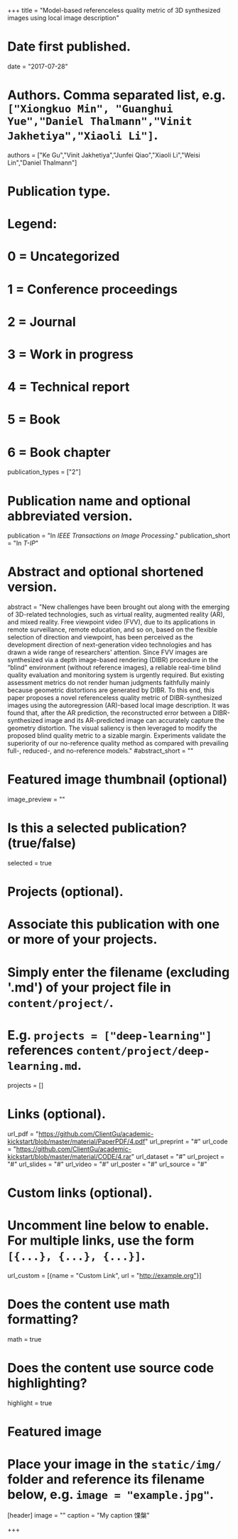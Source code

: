 
+++
title = "Model-based referenceless quality metric of 3D synthesized images using local image description"

# Date first published.
date = "2017-07-28"

# Authors. Comma separated list, e.g. `["Xiongkuo Min", "Guanghui Yue","Daniel Thalmann","Vinit Jakhetiya","Xiaoli Li"]`.
authors = ["Ke Gu","Vinit Jakhetiya","Junfei Qiao","Xiaoli Li","Weisi Lin","Daniel Thalmann"]
# Publication type.
# Legend:
# 0 = Uncategorized
# 1 = Conference proceedings
# 2 = Journal
# 3 = Work in progress
# 4 = Technical report
# 5 = Book
# 6 = Book chapter
publication_types = ["2"]

# Publication name and optional abbreviated version.
publication = "In *IEEE Transactions on Image Processing*."
publication_short = "In *T-IP*"

# Abstract and optional shortened version.
abstract = "New challenges have been brought out along with the emerging of 3D-related technologies, such as virtual reality, augmented reality (AR), and mixed reality. Free viewpoint video (FVV), due to its applications in remote surveillance, remote education, and so on, based on the flexible selection of direction and viewpoint, has been perceived as the development direction of next-generation video technologies and has drawn a wide range of researchers' attention. Since FVV images are synthesized via a depth image-based rendering (DIBR) procedure in the “blind” environment (without reference images), a reliable real-time blind quality evaluation and monitoring system is urgently required. But existing assessment metrics do not render human judgments faithfully mainly because geometric distortions are generated by DIBR. To this end, this paper proposes a novel referenceless quality metric of DIBR-synthesized images using the autoregression (AR)-based local image description. It was found that, after the AR prediction, the reconstructed error between a DIBR-synthesized image and its AR-predicted image can accurately capture the geometry distortion. The visual saliency is then leveraged to modify the proposed blind quality metric to a sizable margin. Experiments validate the superiority of our no-reference quality method as compared with prevailing full-, reduced-, and no-reference models."
#abstract_short = ""

# Featured image thumbnail (optional)
image_preview = ""

# Is this a selected publication? (true/false)
selected = true

# Projects (optional).
#   Associate this publication with one or more of your projects.
#   Simply enter the filename (excluding '.md') of your project file in `content/project/`.
#   E.g. `projects = ["deep-learning"]` references `content/project/deep-learning.md`.
projects = []

# Links (optional).
url_pdf = "https://github.com/ClientGu/academic-kickstart/blob/master/material/PaperPDF/4.pdf"
url_preprint = "#"
url_code = "https://github.com/ClientGu/academic-kickstart/blob/master/material/CODE/4.rar"
url_dataset = "#"
url_project = "#"
url_slides = "#"
url_video = "#"
url_poster = "#"
url_source = "#"

# Custom links (optional).
#   Uncomment line below to enable. For multiple links, use the form `[{...}, {...}, {...}]`.
 url_custom = [{name = "Custom Link", url = "http://example.org"}]

# Does the content use math formatting?
math = true

# Does the content use source code highlighting?
highlight = true

# Featured image
# Place your image in the `static/img/` folder and reference its filename below, e.g. `image = "example.jpg"`.
[header]
image = ""
caption = "My caption 馃槃"

+++

